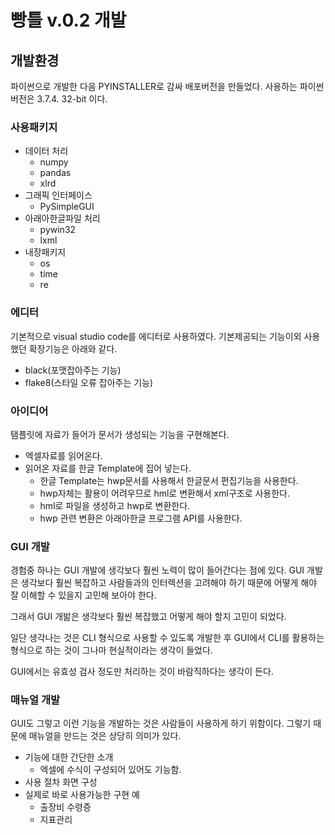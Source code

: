 # 빵틀 v.0.2 개발

## 개발환경

파이썬으로 개발한 다음 PYINSTALLER로 감싸 배포버전을 만들었다.
사용하는 파이썬 버전은 3.7.4. 32-bit 이다.

### 사용패키지

* 데이터 처리
  * numpy
  * pandas
  * xlrd
* 그래픽 인터페이스
  * PySimpleGUI
* 아래아한글파일 처리
  * pywin32
  * lxml
* 내장패키지
  * os
  * time
  * re

### 에디터

기본적으로 visual studio code를 에디터로 사용하였다. 기본제공되는 기능이외 사용했던 확장기능은 아래와 같다.

* black(포맷잡아주는 기능)
* flake8(스타일 오류 잡아주는 기능)

### 아이디어

탬플릿에 자료가 들어가 문서가 생성되는 기능을 구현해본다.

* 엑셀자료를 읽어온다.
* 읽어온 자료를 한글 Template에 집어 넣는다.
  * 한글 Template는 hwp문서를 사용해서 한글문서 편집기능을 사용한다.
  * hwp자체는 활용이 어려우므로 hml로 변환해서 xml구조로 사용한다.
  * hml로 파일을 생성하고 hwp로 변환한다.
  * hwp 관련 변환은 아래아한글 프로그램 API를 사용한다.

### GUI 개발

경험중 하나는 GUI 개발에 생각보다 훨씬 노력이 많이 들어간다는 점에 있다. GUI 개발은 생각보다 훨씬 복잡하고 사람들과의 인터렉션을 고려해야 하기 때문에 어떻게 해야 잘 이해할 수 있을지 고민해 보아야 한다.

그래서 GUI 개밞은 생각보다 훨씬 복잡했고 어떻게 해야 할지 고민이 되었다.

일단 생각나는 것은 CLI 형식으로 사용할 수 있도록 개발한 후 GUI에서 CLI를 활용하는 형식으로 하는 것이 그나마 현실적이라는 생각이 들었다.

GUI에서는 유효성 검사 정도만 처리하는 것이 바람직하다는 생각이 든다.

### 매뉴얼 개발

GUI도 그렇고 이런 기능을 개발하는 것은 사람들이 사용하게 하기 위함이다. 그렇기 때문에 매뉴얼을 만드는 것은 상당히 의미가 있다.

* 기능에 대한 간단한 소개
  * 엑셀에 수식이 구성되어 있어도 기능함.
* 사용 절차 화면 구성
* 실제로 바로 사용가능한 구현 예
  * 출장비 수령증
  * 지표관리
